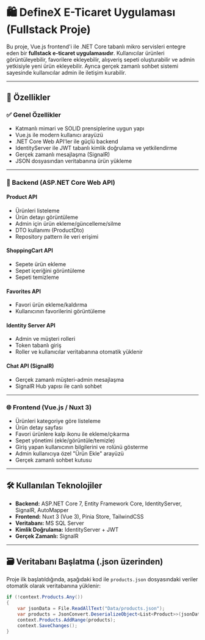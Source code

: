# 🛍️ DefineX E-Ticaret Uygulaması (Fullstack Proje)

Bu proje, Vue.js frontend'i ile .NET Core tabanlı mikro servisleri entegre eden bir **fullstack e-ticaret uygulamasıdır**. Kullanıcılar ürünleri görüntüleyebilir, favorilere ekleyebilir, alışveriş sepeti oluşturabilir ve admin yetkisiyle yeni ürün ekleyebilir. Ayrıca gerçek zamanlı sohbet sistemi sayesinde kullanıcılar admin ile iletişim kurabilir.

---

## 🚀 Özellikler

### ✅ Genel Özellikler
- Katmanlı mimari ve SOLID prensiplerine uygun yapı
- Vue.js ile modern kullanıcı arayüzü
- .NET Core Web API'ler ile güçlü backend
- IdentityServer ile JWT tabanlı kimlik doğrulama ve yetkilendirme
- Gerçek zamanlı mesajlaşma (SignalR)
- JSON dosyasından veritabanına ürün yükleme

---

### 🧱 Backend (ASP.NET Core Web API)
#### Product API
- Ürünleri listeleme
- Ürün detayı görüntüleme
- Admin için ürün ekleme/güncelleme/silme
- DTO kullanımı (ProductDto)
- Repository pattern ile veri erişimi

#### ShoppingCart API
- Sepete ürün ekleme
- Sepet içeriğini görüntüleme
- Sepeti temizleme

#### Favorites API
- Favori ürün ekleme/kaldırma
- Kullanıcının favorilerini görüntüleme

#### Identity Server API
- Admin ve müşteri rolleri
- Token tabanlı giriş
- Roller ve kullanıcılar veritabanına otomatik yüklenir

#### Chat API (SignalR)
- Gerçek zamanlı müşteri-admin mesajlaşma
- SignalR Hub yapısı ile canlı sohbet

---

### 🌐 Frontend (Vue.js / Nuxt 3)
- Ürünleri kategoriye göre listeleme
- Ürün detay sayfası
- Favori ürünlere kalp ikonu ile ekleme/çıkarma
- Sepet yönetimi (ekle/görüntüle/temizle)
- Giriş yapan kullanıcının bilgilerini ve rolünü gösterme
- Admin kullanıcıya özel "Ürün Ekle" arayüzü
- Gerçek zamanlı sohbet kutusu

---

## 🛠️ Kullanılan Teknolojiler

- **Backend:** ASP.NET Core 7, Entity Framework Core, IdentityServer, SignalR, AutoMapper
- **Frontend:** Nuxt 3 (Vue 3), Pinia Store, TailwindCSS
- **Veritabanı:** MS SQL Server
- **Kimlik Doğrulama:** IdentityServer + JWT
- **Gerçek Zamanlı:** SignalR

---

## 🗃️ Veritabanı Başlatma (.json üzerinden)

Proje ilk başlatıldığında, aşağıdaki kod ile `products.json` dosyasındaki veriler otomatik olarak veritabanına yüklenir:

```csharp
if (!context.Products.Any())
{
	var jsonData = File.ReadAllText("Data/products.json");
	var products = JsonConvert.DeserializeObject<List<Product>>(jsonData);
	context.Products.AddRange(products);
	context.SaveChanges();
}
